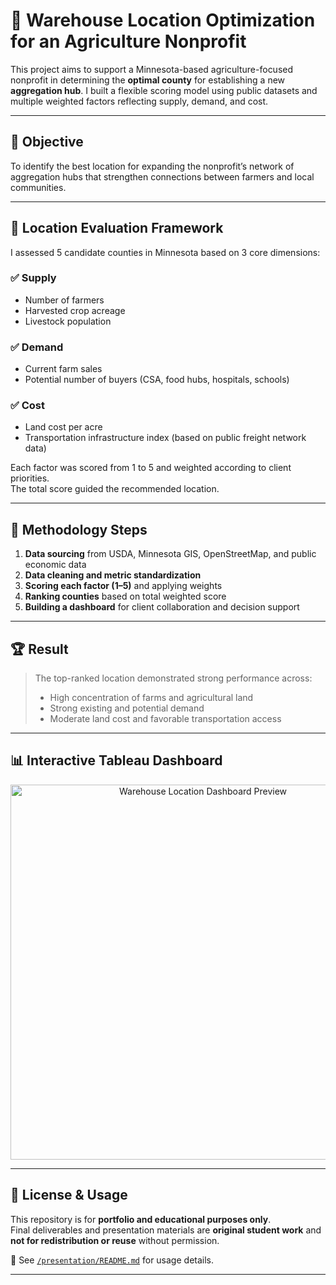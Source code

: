 # 🧺 Warehouse Location Optimization for an Agriculture Nonprofit

This project aims to support a Minnesota-based agriculture-focused nonprofit in determining the **optimal county** for establishing a new **aggregation hub**. I built a flexible scoring model using public datasets and multiple weighted factors reflecting supply, demand, and cost.

---

## 🎯 Objective

To identify the best location for expanding the nonprofit’s network of aggregation hubs that strengthen connections between farmers and local communities.

---

## 📍 Location Evaluation Framework

I assessed 5 candidate counties in Minnesota based on 3 core dimensions:

### ✅ Supply
- Number of farmers  
- Harvested crop acreage  
- Livestock population  

### ✅ Demand
- Current farm sales  
- Potential number of buyers (CSA, food hubs, hospitals, schools)  

### ✅ Cost
- Land cost per acre  
- Transportation infrastructure index (based on public freight network data)

Each factor was scored from 1 to 5 and weighted according to client priorities.  
The total score guided the recommended location.

---

## 🧮 Methodology Steps

1. **Data sourcing** from USDA, Minnesota GIS, OpenStreetMap, and public economic data
2. **Data cleaning and metric standardization**
3. **Scoring each factor (1–5)** and applying weights
4. **Ranking counties** based on total weighted score
5. **Building a dashboard** for client collaboration and decision support

---

## 🏆 Result

> The top-ranked location demonstrated strong performance across:
> - High concentration of farms and agricultural land
> - Strong existing and potential demand
> - Moderate land cost and favorable transportation access

---

## 📊 Interactive Tableau Dashboard

<p align="center">
  <img src="images/dashboard_preview.png" alt="Warehouse Location Dashboard Preview" width="600"/>
</p>

---

## 📄 License & Usage

This repository is for **portfolio and educational purposes only**.  
Final deliverables and presentation materials are **original student work** and **not for redistribution or reuse** without permission.

📁 See [`/presentation/README.md`](./presentation/README.md) for usage details.

---

